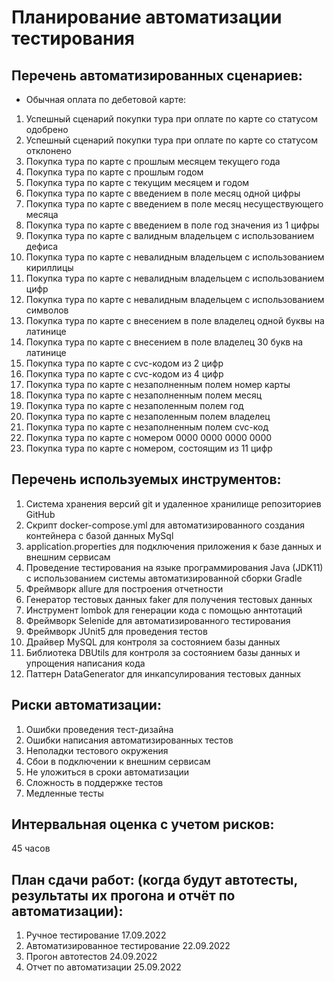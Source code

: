 # Планирование автоматизации тестирования

## Перечень автоматизированных сценариев:
* Обычная оплата по дебетовой карте:
1. Успешный сценарий покупки тура при оплате по карте со статусом одобрено
1. Успешный сценарий покупки тура при оплате по карте со статусом отклонено
1. Покупка тура по карте с прошлым месяцем текущего года
1. Покупка тура по карте с прошлым годом
1. Покупка тура по карте с текущим месяцем и годом 
1. Покупка тура по карте с введением в поле месяц одной цифры 
1. Покупка тура по карте с введением в поле месяц несуществующего месяца
1. Покупка тура по карте с введением в поле год значения из 1 цифры
1. Покупка тура по карте с валидным владельцем с использованием дефиса
1. Покупка тура по карте с невалидным владельцем с использованием кириллицы
1. Покупка тура по карте с невалидным владельцем с использованием цифр
1. Покупка тура по карте с невалидным владельцем с использованием символов
1. Покупка тура по карте с внесением в поле владелец одной буквы на латинице
1. Покупка тура по карте с внесением в поле владелец 30 букв на латинице
1. Покупка тура по карте с cvc-кодом из 2 цифр
1. Покупка тура по карте с cvc-кодом из 4 цифр
1. Покупка тура по карте с незаполненным полем номер карты
1. Покупка тура по карте с незаполненным полем месяц
1. Покупка тура по карте с незаполенным полем год
1. Покупка тура по карте с незаполенным полем владелец
1. Покупка тура по карте с незаполненным полем cvc-код
1. Покупка тура по карте с номером 0000 0000 0000 0000
1. Покупка тура по карте с номером, состоящим из 11 цифр

## Перечень используемых инструментов:
1. Система хранения версий git и удаленное хранилище репозиториев GitHub
1. Скрипт docker-compose.yml для автоматизированного создания контейнера с базой данных MySql
1. application.properties для подключения приложения к базе данных и внешним сервисам
1. Проведение тестирования на языке программирования Java (JDK11) с использованием системы автоматизированной сборки Gradle
1. Фреймворк allure для построения отчетности
1. Генератор тестовых данных faker для получения тестовых данных 
1. Инструмент lombok для генерации кода с помощью аннтотаций
1. Фреймворк Selenide для автоматизированного тестирования  
1. Фреймворк JUnit5 для проведения тестов
1. Драйвер MySQL для контроля за состоянием базы данных
1. Библиотека DBUtils для контроля за состоянием базы данных и упрощения написания кода
1. Паттерн DataGenerator для инкапсулирования тестовых данных

## Риски автоматизации:
1. Ошибки проведения тест-дизайна
1. Ошибки написания автоматизированных тестов
1. Неполадки тестового окружения
1. Сбои в подключении к внешним сервисам
1. Не уложиться в сроки автоматизации 
1. Сложность в поддержке тестов
1. Медленные тесты

## Интервальная оценка с учетом рисков:
45 часов

## План сдачи работ: (когда будут автотесты, результаты их прогона и отчёт по автоматизации):
1. Ручное тестирование 17.09.2022
1. Автоматизированное тестирование 22.09.2022
1. Прогон автотестов 24.09.2022
1. Отчет по автоматизации 25.09.2022



 
